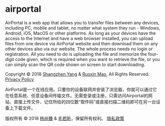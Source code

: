 # airportal

AirPortal is a web app that allows you to transfer files between any devices, including PC, mobile and tablet, no matter what system they run - Windows, Android, iOS, MacOS or other platforms. As long as your devices have the access to the Internet and have a web browser installed, you can upload files from one device via AirPortal website and then download them on any other devices also via our website. The whole process needs no login or registration. All you need to do is uploading the file and memorize the four-digit code given, which is required when you want to retrieve the file, or you can simply scan the QR code shown on screen to start downloading.

Copyright © 2018 [Shangzhen Yang](https://www.yangshangzhen.com/) & [Ruoxin Mao](https://www.maorx.cn/), All Rights Reserved.
[Privacy Policy](https://rthe.cn/privacy)

AirPortal是一个在线应用。只要你的设备联网并安装了浏览器，你就可以通过它在任意系统、任意设备间传输文件。无需登录或注册，只需访问Airportal的网站、直接上传文件、记住所给的四位数“取件码”或直接扫描二维码即可在另一台设备上下载文件。

版权所有 © 2018 [杨尚臻](https://www.yangshangzhen.com/) & [毛若昕](https://www.maorx.cn/)，保留所有权利。
[隐私政策](https://rthe.cn/privacy)
